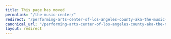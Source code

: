 ```yaml
---
title: This page has moved
permalink: "/the-music-center/"
redirect: "/performing-arts-center-of-los-angeles-county-aka-the-music-center-grand-park/"
canonical_url: "/performing-arts-center-of-los-angeles-county-aka-the-music-center-grand-park/"
layout: redirect
---
```

